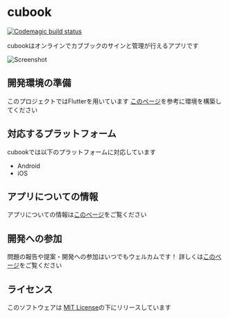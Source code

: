 # cubook
[![Codemagic build status](https://api.codemagic.io/apps/5ec49c4343c930081bdd10a9/5ec49c4343c930081bdd10a8/status_badge.svg)](https://codemagic.io/apps/5ec49c4343c930081bdd10a9/5ec49c4343c930081bdd10a8/latest_build)

cubookはオンラインでカブブックのサインと管理が行えるアプリです

![Screenshot](https://user-images.githubusercontent.com/25360586/80860683-3f22ec80-8ca4-11ea-87d9-b4cf2ccdc434.png)

## 開発環境の準備

このプロジェクトではFlutterを用いています
[このページ](https://flutter.dev/docs/get-started/install)を参考に環境を構築してください

## 対応するプラットフォーム

cubookでは以下のプラットフォームに対応しています

- Android
- iOS

## アプリについての情報

アプリについての情報は[このページ](https://sites.google.com/view/cubookinfo/)をご覧ください


## 開発への参加

問題の報告や提案・開発への参加はいつでもウェルカムです！
詳しくは[このページ](https://github.com/yamamotokotaro/cubook/blob/master/CONTRIBUTING.md)をご覧ください

## ライセンス

このソフトウェアは [MIT License](https://github.com/yamamotokotaro/cubook/blob/master/LICENSE)の下にリリースしています
